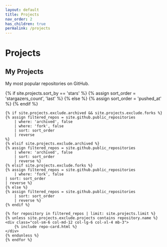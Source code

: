 ```yaml
---
layout: default
title: Projects
nav_order: 2
has_children: true
permalink: /projects
---
```


# Projects

<h2 {% if site.style == 'dark' %}class="text-white" {% endif %}>My Projects</h2>
<p class="f4 mb-4 {% if site.style == 'dark' %}text-white{% else %}text-gray{% endif %}">
    My most popular repositories on GitHub.
</p>
<div class="d-sm-flex flex-wrap gutter-condensed mb-4">
    {% if site.projects.sort_by == 'stars' %}
    {% assign sort_order = 'stargazers_count', 'last' %}
    {% else %}
    {% assign sort_order = 'pushed_at' %}
    {% endif %}

    {% if site.projects.exclude.archived && site.projects.exclude.forks %}
    {% assign filtered_repos = site.github.public_repositories
        | where: 'archived', false
        | where: 'fork', false
        | sort: sort_order
        | reverse
    %}
    {% elsif site.projects.exclude.archived %}
    {% assign filtered_repos = site.github.public_repositories
        | where: 'archived', false
        | sort: sort_order
        | reverse %}
    {% elsif site.projects.exclude.forks %}
    {% assign filtered_repos = site.github.public_repositories
        | where: 'fork', false
    | sort: sort_order
    | reverse %}
    {% else %}
    {% assign filtered_repos = site.github.public_repositories
        | sort: sort_order
        | reverse %}
    {% endif %}

    {% for repository in filtered_repos | limit: site.projects.limit %}
    {% unless site.projects.exclude.projects contains repository.name %}
    <div class="col-sm-6 col-md-12 col-lg-6 col-xl-4 mb-3">
        {% include repo-card.html %}
    </div>
    {% endunless %}
    {% endfor %}

</div>

